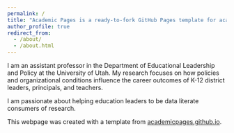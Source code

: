 ```yaml
---
permalink: /
title: "Academic Pages is a ready-to-fork GitHub Pages template for academic personal websites"
author_profile: true
redirect_from: 
  - /about/
  - /about.html
---
```


I am an assistant professor in the Department of Educational Leadership and Policy at the University of Utah. My research focuses on how policies and organizational conditions influence the career outcomes of K-12 district leaders, principals, and teachers. 

I am passionate about helping education leaders to be data literate consumers of research.
















This webpage was created with a template from [academicpages.github.io](http://academicpages.github.io).
